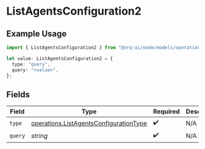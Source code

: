 # ListAgentsConfiguration2

## Example Usage

```typescript
import { ListAgentsConfiguration2 } from "@orq-ai/node/models/operations";

let value: ListAgentsConfiguration2 = {
  type: "query",
  query: "<value>",
};
```

## Fields

| Field                                                                                            | Type                                                                                             | Required                                                                                         | Description                                                                                      |
| ------------------------------------------------------------------------------------------------ | ------------------------------------------------------------------------------------------------ | ------------------------------------------------------------------------------------------------ | ------------------------------------------------------------------------------------------------ |
| `type`                                                                                           | [operations.ListAgentsConfigurationType](../../models/operations/listagentsconfigurationtype.md) | :heavy_check_mark:                                                                               | N/A                                                                                              |
| `query`                                                                                          | *string*                                                                                         | :heavy_check_mark:                                                                               | N/A                                                                                              |